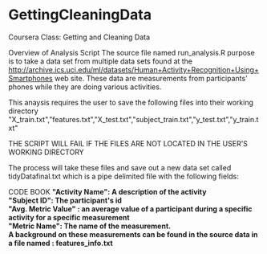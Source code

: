 GettingCleaningData
===================

Coursera Class: Getting and Cleaning Data

Overview of Analysis Script
The source file named run_analysis.R purpose is to take a data set from multiple data sets found at the 
http://archive.ics.uci.edu/ml/datasets/Human+Activity+Recognition+Using+Smartphones web site. These data are measurements from participants'
phones while they are doing various activities. 

This anaysis requires the user to save the following files into their working directory
"X_train.txt","features.txt","X_test.txt","subject_train.txt","y_test.txt","y_train.txt"

THE SCRIPT WILL FAIL IF THE FILES ARE NOT LOCATED IN THE USER'S WORKING DIRECTORY

The process will take these files and save out a new data set called tidyDatafinal.txt which is a pipe delimited file 
with the following fields:

CODE BOOK
<b>"Activity Name"<b/>: A description of the activity <br/>
"Subject ID": The participant's id  <br/>
"Avg. Metric Value" : an average value of a participant during a specific activity for a specific measurement  <br/>
"Metric Name":  The name of the measurement.  <br/>
A background on these measurements can be found in the source data in a file named : features_info.txt

